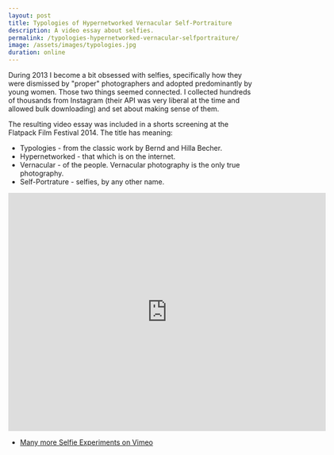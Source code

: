 ```yaml
---
layout: post
title: Typologies of Hypernetworked Vernacular Self-Portraiture
description: A video essay about selfies.
permalink: /typologies-hypernetworked-vernacular-selfportraiture/
image: /assets/images/typologies.jpg
duration: online
---
```


During 2013 I become a bit obsessed with selfies, specifically how they were dismissed by "proper" photographers and adopted predominantly by young women. Those two things seemed connected. I collected hundreds of thousands from Instagram (their API was very liberal at the time and allowed bulk downloading) and set about making sense of them. 

The resulting video essay was included in a shorts screening at the Flatpack Film Festival 2014. The title has meaning:

- Typologies - from the classic work by Bernd and Hilla Becher.
- Hypernetworked - that which is on the internet.
- Vernacular - of the people. Vernacular photography is the only true photography.
- Self-Portrature - selfies, by any other name. 

<iframe src="https://player.vimeo.com/video/90148397" width="640" height="480" frameborder="0" allow="autoplay; fullscreen" allowfullscreen></iframe>

- [Many more Selfie Experiments on Vimeo](https://vimeo.com/showcase/3148142)

